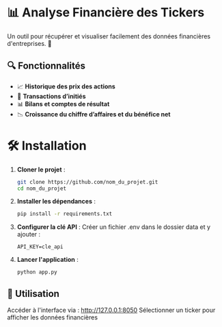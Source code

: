 # 📊 Analyse Financière des Tickers

Un outil pour récupérer et visualiser facilement des données financières d'entreprises. 🚀

## 🔍 Fonctionnalités

- 📈 **Historique des prix des actions**  
- 💼 **Transactions d’initiés**  
- 📊 **Bilans et comptes de résultat**  
- 📉 **Croissance du chiffre d’affaires et du bénéfice net**  

# 🛠️ Installation

1. **Cloner le projet** :  

   ```bash
   git clone https://github.com/nom_du_projet.git
   cd nom_du_projet
   ```

2. **Installer les dépendances** :
    ```bash
    pip install -r requirements.txt
    ```

3. **Configurer la clé API** :
Créer un fichier .env dans le dossier data et y ajouter :
    ```plaintext
    API_KEY=cle_api
    ```
4. **Lancer l'application** :
     ```bash
    python app.py
    ```

## 🚀 Utilisation

Accéder à l'interface via : http://127.0.0.1:8050
Sélectionner un ticker pour afficher les données financières